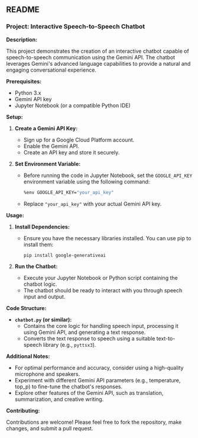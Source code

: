 ## **README**

### **Project: Interactive Speech-to-Speech Chatbot**

**Description:**

This project demonstrates the creation of an interactive chatbot capable of speech-to-speech communication using the Gemini API. The chatbot leverages Gemini's advanced language capabilities to provide a natural and engaging conversational experience.

**Prerequisites:**

- Python 3.x
- Gemini API key
- Jupyter Notebook (or a compatible Python IDE)

**Setup:**

1. **Create a Gemini API Key:**
   - Sign up for a Google Cloud Platform account.
   - Enable the Gemini API.
   - Create an API key and store it securely.

2. **Set Environment Variable:**
   - Before running the code in Jupyter Notebook, set the `GOOGLE_API_KEY` environment variable using the following command:

     ```bash
     %env GOOGLE_API_KEY="your_api_key"
     ```

   - Replace `"your_api_key"` with your actual Gemini API key.

**Usage:**

1. **Install Dependencies:**
   - Ensure you have the necessary libraries installed. You can use pip to install them:

     ```bash
     pip install google-generativeai
     ```

2. **Run the Chatbot:**
   - Execute your Jupyter Notebook or Python script containing the chatbot logic.
   - The chatbot should be ready to interact with you through speech input and output.

**Code Structure:**

- **`chatbot.py` (or similar):**
   - Contains the core logic for handling speech input, processing it using Gemini API, and generating a text response.
   - Converts the text response to speech using a suitable text-to-speech library (e.g., `pyttsx3`).

**Additional Notes:**

- For optimal performance and accuracy, consider using a high-quality microphone and speakers.
- Experiment with different Gemini API parameters (e.g., temperature, top_p) to fine-tune the chatbot's responses.
- Explore other features of the Gemini API, such as translation, summarization, and creative writing.



**Contributing:**

Contributions are welcome! Please feel free to fork the repository, make changes, and submit a pull request.
